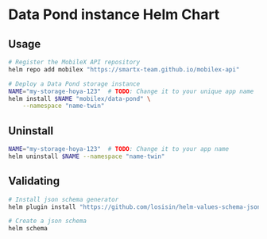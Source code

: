 # Data Pond instance Helm Chart

## Usage

```bash
# Register the MobileX API repository
helm repo add mobilex "https://smartx-team.github.io/mobilex-api"

# Deploy a Data Pond storage instance
NAME="my-storage-hoya-123"  # TODO: Change it to your unique app name
helm install $NAME "mobilex/data-pond" \
    --namespace "name-twin"
```

## Uninstall

```bash
NAME="my-storage-hoya-123"  # TODO: Change it to your app name
helm uninstall $NAME --namespace "name-twin"
```

## Validating

```bash
# Install json schema generator
helm plugin install "https://github.com/losisin/helm-values-schema-json.git"

# Create a json schema
helm schema
```
